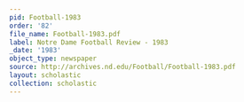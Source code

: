 ```yaml
---
pid: Football-1983
order: '82'
file_name: Football-1983.pdf
label: Notre Dame Football Review - 1983
_date: '1983'
object_type: newspaper
source: http://archives.nd.edu/Football/Football-1983.pdf
layout: scholastic
collection: scholastic
---
```

